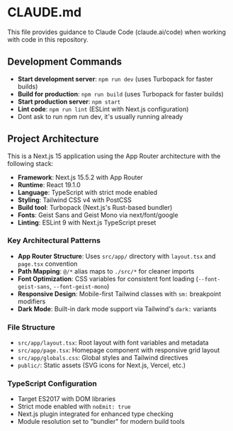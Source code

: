# CLAUDE.md

This file provides guidance to Claude Code (claude.ai/code) when working with code in this repository.

## Development Commands

- **Start development server**: `npm run dev` (uses Turbopack for faster builds)
- **Build for production**: `npm run build` (uses Turbopack for faster builds)  
- **Start production server**: `npm start`
- **Lint code**: `npm run lint` (ESLint with Next.js configuration)
- Dont ask to run npm run dev, it's usually running already

## Project Architecture

This is a Next.js 15 application using the App Router architecture with the following stack:

- **Framework**: Next.js 15.5.2 with App Router
- **Runtime**: React 19.1.0
- **Language**: TypeScript with strict mode enabled
- **Styling**: Tailwind CSS v4 with PostCSS
- **Build tool**: Turbopack (Next.js's Rust-based bundler)
- **Fonts**: Geist Sans and Geist Mono via next/font/google
- **Linting**: ESLint 9 with Next.js TypeScript preset

### Key Architectural Patterns

- **App Router Structure**: Uses `src/app/` directory with `layout.tsx` and `page.tsx` convention
- **Path Mapping**: `@/*` alias maps to `./src/*` for cleaner imports
- **Font Optimization**: CSS variables for consistent font loading (`--font-geist-sans`, `--font-geist-mono`)
- **Responsive Design**: Mobile-first Tailwind classes with `sm:` breakpoint modifiers
- **Dark Mode**: Built-in dark mode support via Tailwind's `dark:` variants

### File Structure

- `src/app/layout.tsx`: Root layout with font variables and metadata
- `src/app/page.tsx`: Homepage component with responsive grid layout
- `src/app/globals.css`: Global styles and Tailwind directives
- `public/`: Static assets (SVG icons for Next.js, Vercel, etc.)

### TypeScript Configuration

- Target ES2017 with DOM libraries
- Strict mode enabled with `noEmit: true`
- Next.js plugin integrated for enhanced type checking
- Module resolution set to "bundler" for modern build tools